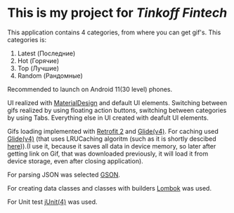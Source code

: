 **This is my project for _Tinkoff Fintech_**
====================================
This application contains 4 categories, from where you can get gif's. This categories is:
1. Latest (Последние)
2. Hot (Горячие)
3. Top (Лучшие)
4. Random (Рандомные)

Recommended to launch on Android 11(30 level) phones.

UI realized with [MaterialDesign](https://material.io/) and default UI elements.
Switching between gifs realized by using floating action buttons, switching between categories by using Tabs. Everything else in UI created with deafult UI elements.

Gifs loading implemented with [Retrofit 2](https://square.github.io/retrofit/) and [Glide(v4)](https://bumptech.github.io/glide/). For caching used [Glide(v4)](https://bumptech.github.io/glide/) (that uses LRUCaching algoritm (such as it is shortly descibed [here](https://developer.android.com/reference/android/util/LruCache))).(I use it, because it saves all data in device memory, so later after getting link on Gif, that was downloaded previously, it will load it from device storage, even after closing application).

For parsing JSON was selected [GSON](https://github.com/google/gson).

For creating data classes and classes with builders [Lombok](https://projectlombok.org/) was used.

For Unit test [jUnit(4)](https://junit.org/junit4/) was used.
